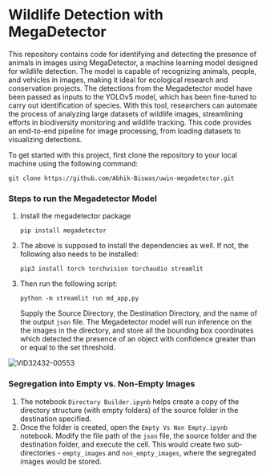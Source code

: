 # Wildlife Detection with MegaDetector

This repository contains code for identifying and detecting the presence of animals in images using MegaDetector, a machine learning model designed for wildlife detection. The model is capable of recognizing animals, people, and vehicles in images, making it ideal for ecological research and conservation projects. The detections from the Megadetector model have been passed as inputs to the YOLOv5 model, which has been fine-tuned to carry out identification of species. With this tool, researchers can automate the process of analyzing large datasets of wildlife images, streamlining efforts in biodiversity monitoring and wildlife tracking. This code provides an end-to-end pipeline for image processing, from loading datasets to visualizing detections.

To get started with this project, first clone the repository to your local machine using the following command:

`git clone https://github.com/Abhik-Biswas/uwin-megadetector.git`

### Steps to run the Megadetector Model
  1. Install the megadetector package

     `pip install megadetector`
     
  2. The above is supposed to install the dependencies as well. If not, the following also needs to be installed:
     
     `pip3 install torch torchvision torchaudio streamlit`

  3. Then run the following script:

     `python -m streamlit run md_app,py`

     Supply the Source Directory, the Destination Directory, and the name of the output `json` file. The Megadetector model will run inference on the the images in the directory, and store all the bounding box coordinates 
     which detected the presence of an object with confidence greater than or equal to the set threshold.
     
![VID32432-00553](https://github.com/user-attachments/assets/8ac688d9-40c0-4ccd-83d4-14b855fd85ad)

     

### Segregation into Empty vs. Non-Empty Images
  1. The notebook `Directory Builder.ipynb` helps create a copy of the directory structure (with empty folders) of the source folder in the destination specified.
  2. Once the folder is created, open the `Empty Vs Non Empty.ipynb` notebook. Modify the file path of the `json` file, the source folder and the destination folder, and execute the cell. This would create two sub-directories - `empty_images` and `non_empty_images`, where the segregated images would be stored. 

